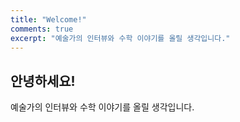 ```yaml
---
title: "Welcome!"
comments: true
excerpt: "예술가의 인터뷰와 수학 이야기를 올릴 생각입니다."
---
```


## 안녕하세요!

예술가의 인터뷰와 수학 이야기를 올릴 생각입니다.
